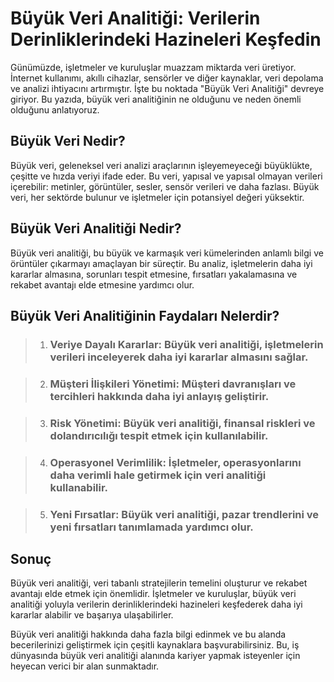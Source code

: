 # Büyük Veri Analitiği: Verilerin Derinliklerindeki Hazineleri Keşfedin

Günümüzde, işletmeler ve kuruluşlar muazzam miktarda veri üretiyor. İnternet kullanımı, akıllı cihazlar, sensörler ve diğer kaynaklar, veri depolama ve analizi ihtiyacını artırmıştır. İşte bu noktada "Büyük Veri Analitiği" devreye giriyor. Bu yazıda, büyük veri analitiğinin ne olduğunu ve neden önemli olduğunu anlatıyoruz.

## Büyük Veri Nedir?

Büyük veri, geleneksel veri analizi araçlarının işleyemeyeceği büyüklükte, çeşitte ve hızda veriyi ifade eder. Bu veri, yapısal ve yapısal olmayan verileri içerebilir: metinler, görüntüler, sesler, sensör verileri ve daha fazlası. Büyük veri, her sektörde bulunur ve işletmeler için potansiyel değeri yüksektir.

## Büyük Veri Analitiği Nedir?

Büyük veri analitiği, bu büyük ve karmaşık veri kümelerinden anlamlı bilgi ve örüntüler çıkarmayı amaçlayan bir süreçtir. Bu analiz, işletmelerin daha iyi kararlar almasına, sorunları tespit etmesine, fırsatları yakalamasına ve rekabet avantajı elde etmesine yardımcı olur.

## Büyük Veri Analitiğinin Faydaları Nelerdir?

> 1. ### Veriye Dayalı Kararlar: Büyük veri analitiği, işletmelerin verileri inceleyerek daha iyi kararlar almasını sağlar.

> 2. ### Müşteri İlişkileri Yönetimi: Müşteri davranışları ve tercihleri hakkında daha iyi anlayış geliştirir.

> 3. ### Risk Yönetimi: Büyük veri analitiği, finansal riskleri ve dolandırıcılığı tespit etmek için kullanılabilir.

> 4. ### Operasyonel Verimlilik: İşletmeler, operasyonlarını daha verimli hale getirmek için veri analitiği kullanabilir.

> 5. ### Yeni Fırsatlar: Büyük veri analitiği, pazar trendlerini ve yeni fırsatları tanımlamada yardımcı olur.

## Sonuç

Büyük veri analitiği, veri tabanlı stratejilerin temelini oluşturur ve rekabet avantajı elde etmek için önemlidir. İşletmeler ve kuruluşlar, büyük veri analitiği yoluyla verilerin derinliklerindeki hazineleri keşfederek daha iyi kararlar alabilir ve başarıya ulaşabilirler.

Büyük veri analitiği hakkında daha fazla bilgi edinmek ve bu alanda becerilerinizi geliştirmek için çeşitli kaynaklara başvurabilirsiniz. Bu, iş dünyasında büyük veri analitiği alanında kariyer yapmak isteyenler için heyecan verici bir alan sunmaktadır.
